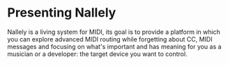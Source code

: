 <!-- BEGIN ARISE ------------------------------
Title:: "Presenting Nallely"

Author:: "Dr. Schlange"
Description:: "Nallely is an organic living system for MIDI"
Language:: "en"
Published Date:: "2025-06-12"
Modified Date:: "2025-06-12"

---- END ARISE \\ DO NOT MODIFY THIS LINE ---->

# Presenting Nallely

Nallely is a living system for MIDI, its goal is to provide a platform in which you can explore advanced MIDI routing while forgetting about CC, MIDI messages and focusing on what's important and has meaning for you as a musician or a developer: the target device you want to control.
